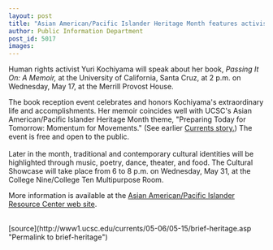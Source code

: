 ```yaml
---
layout: post
title: "Asian American/Pacific Islander Heritage Month features activist, cultural showcase"
author: Public Information Department
post_id: 5017
images:
---
```


<a name="content" id="content"></a>
<p>
  Human rights activist Yuri Kochiyama will speak about her book, <i>Passing It On: A Memoir,</i> at the University of California, Santa Cruz, at 2 p.m. on Wednesday, May 17, at the Merrill Provost House.
</p>
<p>
  The book reception event celebrates and honors Kochiyama's extraordinary life and accomplishments. Her memoir coincides well with UCSC's Asian American/Pacific Islander Heritage Month theme, "Preparing Today for Tomorrow: Momentum for Movements." (See earlier <a href="http://currents.ucsc.edu/05-06/05-08/brief-trask.asp">Currents story.</a>) The event is free and open to the public.<br>
  <br>
  Later in the month, traditional and contemporary cultural identities will be highlighted through music, poetry, dance, theater, and food. The Cultural Showcase will take place from 6 to 8 p.m. on Wednesday, May 31, at the College Nine/College Ten Multipurpose Room.
</p>
<p>
  More information is available at the <a href="http://www2.ucsc.edu/aapirc/">Asian American/Pacific Islander Resource Center web site</a>.<br>
  <br>
  <input name="t1" size="-1" type="hidden">
</p>




</p>
[source](http://www1.ucsc.edu/currents/05-06/05-15/brief-heritage.asp "Permalink to brief-heritage")
